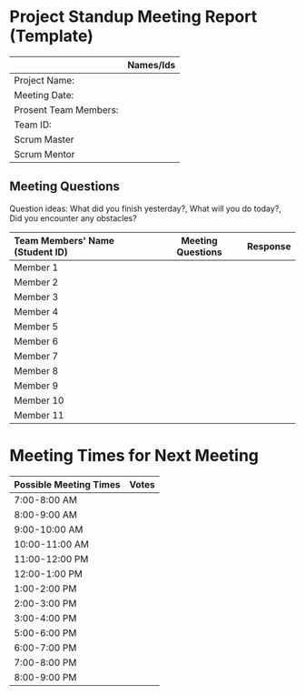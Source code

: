 # Project Standup Meeting Report (Template)

|  | Names/Ids |
| --- | --- |
| Project Name: | |
| Meeting Date: | |
| Prosent Team Members: | |
| Team ID: | |
| Scrum Master | |
| Scrum Mentor | |

## Meeting Questions 
Question ideas: What did you finish yesterday?, What will you do today?, Did you encounter any obstacles? 

| Team Members' Name (Student ID) | Meeting Questions | Response |
| :---         |     :---:      |          ---: |
| Member 1 |        |       |
| Member 2 |        |       |
| Member 3 |        |       |
| Member 4 |        |       |
| Member 5 |        |       |
| Member 6 |        |       |
| Member 7 |        |       |
| Member 8 |        |       |
| Member 9 |        |       |
| Member 10 |        |       |
| Member 11 |        |       |

# Meeting Times for Next Meeting

| Possible Meeting Times | Votes |
| :---         |     :---:      |   
| 7:00-8:00 AM |               |
| 8:00-9:00 AM |               |
| 9:00-10:00 AM |               |
| 10:00-11:00 AM |               |
| 11:00-12:00 PM |               |
| 12:00-1:00 PM |               |
| 1:00-2:00 PM |               |
| 2:00-3:00 PM |               |
| 3:00-4:00 PM |               |
| 5:00-6:00 PM |               |
| 6:00-7:00 PM |               |
| 7:00-8:00 PM |               |
| 8:00-9:00 PM |               |




